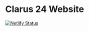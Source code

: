 # Clarus 24 Website

[![Netlify Status](https://api.netlify.com/api/v1/badges/80cf3c75-66be-4dbd-bdfc-9f35a1745758/deploy-status)](https://app.netlify.com/sites/adityashibu/deploys)